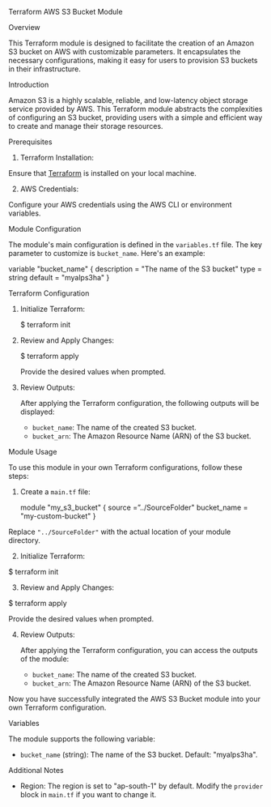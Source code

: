 Terraform AWS S3 Bucket Module

Overview

This Terraform module is designed to facilitate the creation of an Amazon S3 bucket on AWS with customizable parameters. It encapsulates the necessary configurations, making it easy for users to provision S3 buckets in their infrastructure.


Introduction

Amazon S3 is a highly scalable, reliable, and low-latency object storage service provided by AWS. This Terraform module abstracts the complexities of configuring an S3 bucket, providing users with a simple and efficient way to create and manage their storage resources.


Prerequisites

1. Terraform Installation:

Ensure that [Terraform](https://www.terraform.io/) is installed on your local machine.

2. AWS Credentials:

Configure your AWS credentials using the AWS CLI or environment variables.


Module Configuration

The module's main configuration is defined in the `variables.tf` file. The key parameter to customize is `bucket_name`. Here's an example:

variable "bucket_name" {
  description = "The name of the S3 bucket"
  type        = string
  default     = "myalps3ha"
}



Terraform Configuration

1. Initialize Terraform:

   $   terraform init

2. Review and Apply Changes:

   $   terraform apply

   Provide the desired values when prompted.

3. Review Outputs:

   After applying the Terraform configuration, the following outputs will be displayed:

   - `bucket_name`: The name of the created S3 bucket.
   - `bucket_arn`: The Amazon Resource Name (ARN) of the S3 bucket.


Module Usage

To use this module in your own Terraform configurations, follow these steps:

1. Create a `main.tf` file:

   module "my_s3_bucket" {
     source            =”../SourceFolder"
     bucket_name       = "my-custom-bucket"
   }

Replace `"../SourceFolder"` with the actual location of your module directory.

2. Initialize Terraform:

  $   terraform init
   

3. Review and Apply Changes:

  $   terraform apply
   

   Provide the desired values when prompted.

4. Review Outputs:

   After applying the Terraform configuration, you can access the outputs of the module:

   - `bucket_name`: The name of the created S3 bucket.
   - `bucket_arn`: The Amazon Resource Name (ARN) of the S3 bucket.

Now you have successfully integrated the AWS S3 Bucket module into your own Terraform configuration.


Variables

The module supports the following variable:

- `bucket_name` (string): The name of the S3 bucket. Default: "myalps3ha".


Additional Notes

- Region:
The region is set to "ap-south-1" by default. Modify the `provider` block in `main.tf` if you want to change it.


